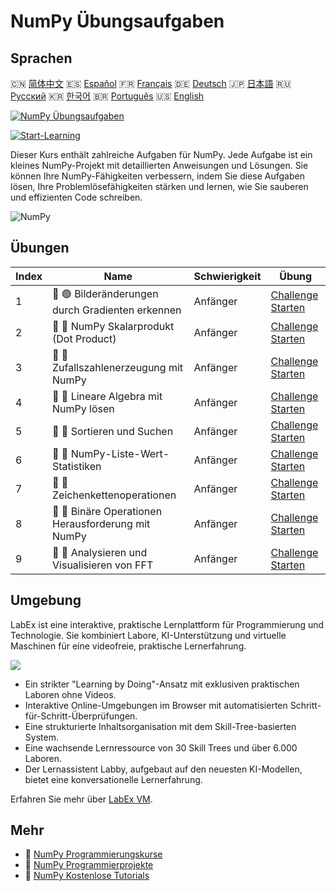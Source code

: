 # NumPy Übungsaufgaben

## Sprachen

🇨🇳 [简体中文](README_zh.md) 🇪🇸 [Español](README_es.md) 🇫🇷 [Français](README_fr.md) 🇩🇪 [Deutsch](README_de.md) 🇯🇵 [日本語](README_ja.md) 🇷🇺 [Русский](README_ru.md) 🇰🇷 [한국어](README_ko.md) 🇧🇷 [Português](README_pt.md) 🇺🇸 [English](README.md) 

[![NumPy Übungsaufgaben](https://cover-creator.labex.io/numpy-practice-challenges.png?lang=de)](https://labex.io/de/courses/numpy-practice-challenges)

[![Start-Learning](https://img.shields.io/badge/Start-Learning-whitesmoke?style=for-the-badge)](https://labex.io/de/courses/numpy-practice-challenges)

Dieser Kurs enthält zahlreiche Aufgaben für NumPy. Jede Aufgabe ist ein kleines NumPy-Projekt mit detaillierten Anweisungen und Lösungen. Sie können Ihre NumPy-Fähigkeiten verbessern, indem Sie diese Aufgaben lösen, Ihre Problemlösefähigkeiten stärken und lernen, wie Sie sauberen und effizienten Code schreiben.

![NumPy](https://img.shields.io/badge/NumPy-whitesmoke?style=for-the-badge&logo=numpy)


## Übungen

|   Index | Name                                               | Schwierigkeit   | Übung                                                                                                                         |
|---------|----------------------------------------------------|-----------------|-------------------------------------------------------------------------------------------------------------------------------|
|       1 | 🎯 🟢 Bilderänderungen durch Gradienten erkennen   | Anfänger        | <a target='_blank' href='https://labex.io/de/labs/numpy-find-image-edges-by-gradients-259151'>Challenge Starten</a>           |
|       2 | 🎯 🔵 NumPy Skalarprodukt (Dot Product)            | Anfänger        | <a target='_blank' href='https://labex.io/de/labs/python-numpy-dot-product-8737'>Challenge Starten</a>                        |
|       3 | 🎯 🔵 Zufallszahlenerzeugung mit NumPy             | Anfänger        | <a target='_blank' href='https://labex.io/de/labs/python-random-number-generation-with-numpy-34635'>Challenge Starten</a>     |
|       4 | 🎯 🔵 Lineare Algebra mit NumPy lösen              | Anfänger        | <a target='_blank' href='https://labex.io/de/labs/python-linear-algebra-solving-with-numpy-8000'>Challenge Starten</a>        |
|       5 | 🎯 🔵 Sortieren und Suchen                         | Anfänger        | <a target='_blank' href='https://labex.io/de/labs/python-sorting-and-searching-154566'>Challenge Starten</a>                  |
|       6 | 🎯 🔵 NumPy-Liste-Wert-Statistiken                 | Anfänger        | <a target='_blank' href='https://labex.io/de/labs/python-numpy-list-value-statistics-664'>Challenge Starten</a>               |
|       7 | 🎯 🔵 Zeichenkettenoperationen                     | Anfänger        | <a target='_blank' href='https://labex.io/de/labs/python-string-operations-148882'>Challenge Starten</a>                      |
|       8 | 🎯 🔵 Binäre Operationen Herausforderung mit NumPy | Anfänger        | <a target='_blank' href='https://labex.io/de/labs/python-binary-operations-challenge-with-numpy-153823'>Challenge Starten</a> |
|       9 | 🎯 🔵 Analysieren und Visualisieren von FFT        | Anfänger        | <a target='_blank' href='https://labex.io/de/labs/python-analyze-and-visualize-fft-55715'>Challenge Starten</a>               |

## Umgebung

LabEx ist eine interaktive, praktische Lernplattform für Programmierung und Technologie. Sie kombiniert Labore, KI-Unterstützung und virtuelle Maschinen für eine videofreie, praktische Lernerfahrung.

![](https://tutorial-screenshot.getvm.io/images/vm-1725247253.png)

- Ein strikter "Learning by Doing"-Ansatz mit exklusiven praktischen Laboren ohne Videos.
- Interaktive Online-Umgebungen im Browser mit automatisierten Schritt-für-Schritt-Überprüfungen.
- Eine strukturierte Inhaltsorganisation mit dem Skill-Tree-basierten System.
- Eine wachsende Lernressource von 30 Skill Trees und über 6.000 Laboren.
- Der Lernassistent Labby, aufgebaut auf den neuesten KI-Modellen, bietet eine konversationelle Lernerfahrung.

Erfahren Sie mehr über [LabEx VM](https://support.labex.io/using-labex/virtual-machine).

## Mehr

- 🔗 [NumPy Programmierungskurse](https://github.com/labex-labs/awesome-programming-courses)
- 🔗 [NumPy Programmierprojekte](https://github.com/labex-labs/awesome-programming-projects)
- 🔗 [NumPy Kostenlose Tutorials](https://github.com/labex-labs/numpy-free-tutorials)

